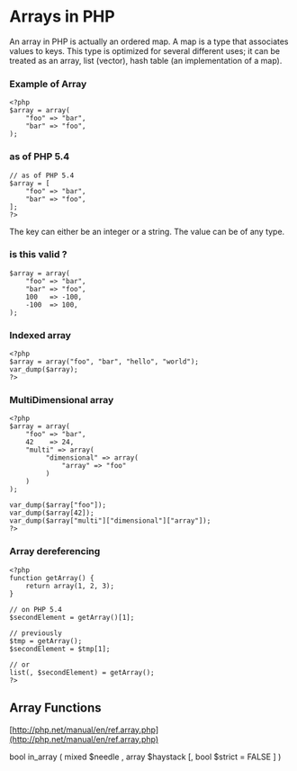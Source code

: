 # Arrays in PHP

An array in PHP is actually an ordered map. A map is a type that associates values to keys. This type is optimized for several different uses; it can be treated as an array, list (vector), hash table (an implementation of a map).

### Example of Array

```
<?php
$array = array(
    "foo" => "bar",
    "bar" => "foo",
);
```

### as of PHP 5.4
```
// as of PHP 5.4
$array = [
    "foo" => "bar",
    "bar" => "foo",
];
?>
```

The key can either be an integer or a string. The value can be of any type.

### is this valid ?
```
$array = array(
    "foo" => "bar",
    "bar" => "foo",
    100   => -100,
    -100  => 100,
);
```

### Indexed array
```
<?php
$array = array("foo", "bar", "hello", "world");
var_dump($array);
?>
```

### MultiDimensional array
```
<?php
$array = array(
    "foo" => "bar",
    42    => 24,
    "multi" => array(
         "dimensional" => array(
             "array" => "foo"
         )
    )
);

var_dump($array["foo"]);
var_dump($array[42]);
var_dump($array["multi"]["dimensional"]["array"]);
?>
```

### Array dereferencing
```
<?php
function getArray() {
    return array(1, 2, 3);
}

// on PHP 5.4
$secondElement = getArray()[1];

// previously
$tmp = getArray();
$secondElement = $tmp[1];

// or
list(, $secondElement) = getArray();
?>
```

## Array Functions 
[http://php.net/manual/en/ref.array.php](http://php.net/manual/en/ref.array.php)

bool in_array ( mixed $needle , array $haystack [, bool $strict = FALSE ] )

